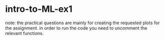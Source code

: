 # intro-to-ML-ex1

note:
the practical questions are mainly for creating the requested plots for the assignment.
in order to run the code you need to uncomment the relevant functions.
